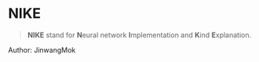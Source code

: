 # NIKE

> **NIKE** stand for **N**eural network **I**mplementation and **K**ind **E**xplanation.

Author: JinwangMok